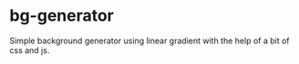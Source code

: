 # bg-generator
Simple background generator using linear gradient
with the help of a bit of css and js.

